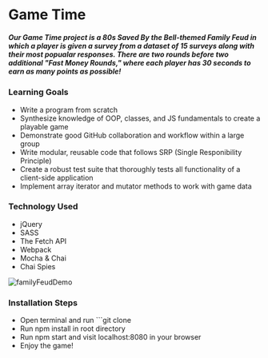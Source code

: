 # Game Time

##### Our Game Time project is a 80s Saved By the Bell-themed Family Feud in which a player is given a survey from a dataset of 15 surveys along with their most popualar responses. There are two rounds before two additional "Fast Money Rounds," where each player has 30 seconds to earn as many points as possible!

### Learning Goals

- Write a program from scratch
- Synthesize knowledge of OOP, classes, and JS fundamentals to create a playable game
- Demonstrate good GitHub collaboration and workflow within a large group
- Write modular, reusable code that follows SRP (Single Responibility Principle)
- Create a robust test suite that thoroughly tests all functionality of a client-side application
- Implement array iterator and mutator methods to work with game data

### Technology Used

- jQuery
- SASS
- The Fetch API
- Webpack
- Mocha & Chai
- Chai Spies

![familyFeudDemo](https://user-images.githubusercontent.com/19739235/61751502-c29ecd00-ad65-11e9-849c-65cd3b5d4a72.gif)

### Installation Steps

- Open terminal and run ```git clone
- Run npm install in root directory
- Run npm start and visit localhost:8080 in your browser
- Enjoy the game!